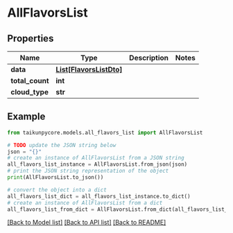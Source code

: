 # AllFlavorsList


## Properties

Name | Type | Description | Notes
------------ | ------------- | ------------- | -------------
**data** | [**List[FlavorsListDto]**](FlavorsListDto.md) |  | 
**total_count** | **int** |  | 
**cloud_type** | **str** |  | 

## Example

```python
from taikunpycore.models.all_flavors_list import AllFlavorsList

# TODO update the JSON string below
json = "{}"
# create an instance of AllFlavorsList from a JSON string
all_flavors_list_instance = AllFlavorsList.from_json(json)
# print the JSON string representation of the object
print(AllFlavorsList.to_json())

# convert the object into a dict
all_flavors_list_dict = all_flavors_list_instance.to_dict()
# create an instance of AllFlavorsList from a dict
all_flavors_list_from_dict = AllFlavorsList.from_dict(all_flavors_list_dict)
```
[[Back to Model list]](../README.md#documentation-for-models) [[Back to API list]](../README.md#documentation-for-api-endpoints) [[Back to README]](../README.md)



